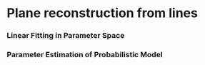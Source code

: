 # Plane reconstruction from lines

### Linear Fitting in Parameter Space

### Parameter Estimation of Probabilistic Model
